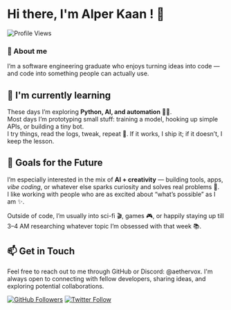 # Hi there, I'm Alper Kaan ! 👋

![Profile Views](https://komarev.com/ghpvc/?username=alperkaanmz)

### 🔭  About me
I’m a software engineering graduate who enjoys turning ideas into code — and code into something people can actually use.

## 🌱 I'm currently learning
These days I’m exploring **Python, AI, and automation** 🐍🤖.  
Most days I’m prototyping small stuff: training a model, hooking up simple APIs, or building a tiny bot.  
I try things, read the logs, tweak, repeat 🔧. If it works, I ship it; if it doesn’t, I keep the lesson.

## 🚀 Goals for the Future
I’m especially interested in the mix of **AI + creativity** — building tools, apps, *vibe coding*, or whatever else sparks curiosity and solves real problems 🚀.  
I like working with people who are as excited about “what’s possible” as I am ✨.

Outside of code, I’m usually into sci-fi 🎬, games 🎮, or happily staying up till 3–4 AM researching whatever topic I’m obsessed with that week 📚.

## 📫 Get in Touch

Feel free to reach out to me through GitHub or Discord: @aethervox. 
I'm always open to connecting with fellow developers, sharing ideas, and exploring potential collaborations.

[![GitHub Followers](https://img.shields.io/github/followers/alperkaanmz?style=social)](https://github.com/alperkaanmz)
[![Twitter Follow](https://img.shields.io/twitter/follow/alperkaanmz?style=social)](https://twitter.com/alperkaanmz)

